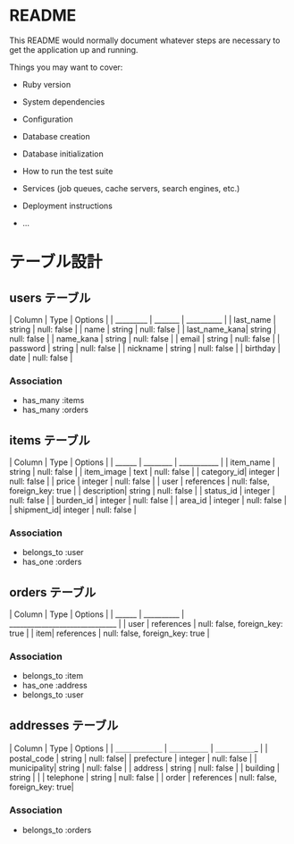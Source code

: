 # README

This README would normally document whatever steps are necessary to get the
application up and running.

Things you may want to cover:

* Ruby version

* System dependencies

* Configuration

* Database creation

* Database initialization

* How to run the test suite

* Services (job queues, cache servers, search engines, etc.)

* Deployment instructions

* ...
# テーブル設計

## users テーブル

| Column       | Type   | Options     |
| _________    | _______ | __________ |
| last_name     | string | null: false |
| name         | string | null: false |
| last_name_kana| string | null: false |
| name_kana    | string | null: false |
| email        | string | null: false |
| password     | string | null: false |
| nickname     | string | null: false |
| birthday     | date | null: false |


### Association

- has_many :items
- has_many :orders 

## items テーブル

| Column     | Type    | Options     |
| ______     | ________ | ___________ |
| item_name  | string  | null: false |
| item_image | text  | null: false |
| category_id| integer | null: false |
| price      | integer  | null: false |
| user       | references  | null: false, foreign_key: true |
| description| string | null: false |
| status_id  | integer | null: false |
| burden_id  | integer | null: false |
| area_id    | integer | null: false |
| shipment_id| integer | null: false |

### Association

- belongs_to :user
- has_one :orders


## orders テーブル

| Column  | Type       | Options                        |
| ______  | __________ | ______________________________ |
| user | references | null: false, foreign_key: true |
| item| references | null: false, foreign_key: true |

### Association

- belongs_to :item
- has_one :address
- belongs_to :user

## addresses テーブル

| Column      | Type       | Options       |
| ＿＿＿＿＿＿  | ＿＿＿＿＿   |  ＿＿＿＿＿_   |
| postal_code | string     | null: false|
| prefecture  | integer     | null: false |
| municipality| string      | null: false   |
| address     | string      | null: false  |
| building    | string      |  |
| telephone   | string      | null: false |
| order    | references   | null: false, foreign_key: true|


### Association
- belongs_to :orders